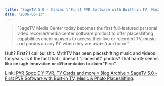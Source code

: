 ```yaml
---
title: "SageTV 5.0 - Claims \"First PVR Software with Built-in TV, Music & Photo Placeshifting\""
date: "2006-05-12"
---
```


> "SageTV Media Center today becomes the first full-featured personal video recorder/media center software product to offer placeshifting capabilities enabling users to access their live or recorded TV, music and photos on any PC when they are away from home."

  
  
Huh? First? I call bullshit. MythTV has been placeshifting music and videos for years. Is it the fact that it doesn't "placeshift" photos? That hardly seems like enough innovation or differentiation to claim "First".  
  
Link: [PVR Spot: DIY PVR, TV Cards and more » Blog Archive » SageTV 5.0 - First PVR Software with Built-in TV, Music & Photo Placeshifting](http://pvrspot.com/2006/05/04/sagetv-50-first-pvr-software-with-built-in-tv-music-photo-placeshifting/):
